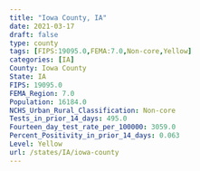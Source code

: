```yaml
---
title: "Iowa County, IA"
date: 2021-03-17
draft: false
type: county
tags: [FIPS:19095.0,FEMA:7.0,Non-core,Yellow]
categories: [IA]
County: Iowa County
State: IA
FIPS: 19095.0
FEMA_Region: 7.0
Population: 16184.0
NCHS_Urban_Rural_Classification: Non-core
Tests_in_prior_14_days: 495.0
Fourteen_day_test_rate_per_100000: 3059.0
Percent_Positivity_in_prior_14_days: 0.063
Level: Yellow
url: /states/IA/iowa-county
---
```



